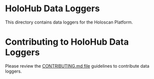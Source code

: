 # HoloHub Data Loggers

This directory contains data loggers for the Holoscan Platform.

# Contributing to HoloHub Data Loggers

Please review the [CONTRIBUTING.md file](https://github.com/nvidia-holoscan/holohub/blob/main/CONTRIBUTING.md) guidelines to contribute data loggers.

